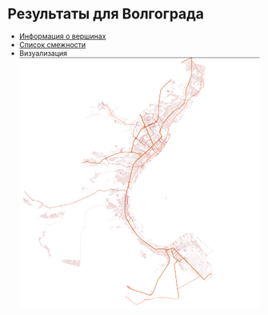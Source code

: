 # Результаты для Волгограда


* [Информация о вершинах](https://github.com/bruce-willis/City-Roads/blob/develop/src/Output/nodes_list.csv)
* [Список смежности](https://github.com/bruce-willis/City-Roads/blob/develop/src/Output/adjacency_list.csv)
* Визуализация ![Визуализация](resources/volgograd.png)